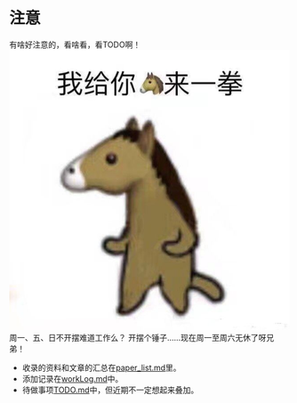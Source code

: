 <!--
 * @Author: Suez_kip 287140262@qq.com
 * @Date: 2022-10-24 13:55:31
 * @LastEditTime: 2023-02-15 15:19:48
 * @LastEditors: Suez_kip
 * @Description: 
-->
# 注意

有啥好注意的，看啥看，看TODO啊！
![图 1](images/11ca0ebdc294e990eaa1740dba930f84381978d1fd33bc36067437c22ddf40a3.png)  
周一、五、日不开摆难道工作么？
开摆个锤子……现在周一至周六无休了呀兄弟！  

- 收录的资料和文章的汇总在[paper_list.md](./paper_list.md)里。
- 添加记录在[workLog.md](./workLog.md)中。
- 待做事项[TODO.md](./TODO.md)中，但近期不一定想起来叠加。
